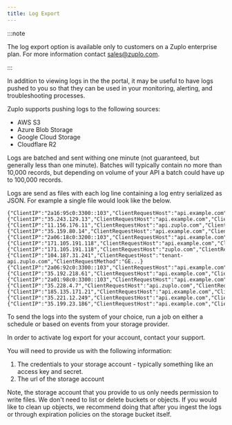 ```yaml
---
title: Log Export
---
```


:::note

The log export option is available only to customers on a Zuplo enterprise plan. For more information contact [sales@zuplo.com](mailto:sales@zuplo.com).

:::

In addition to viewing logs in the the portal, it may be useful to have logs pushed to you so that they can be used in your monitoring, alerting, and troubleshooting processes.

Zuplo supports pushing logs to the following sources:

- AWS S3
- Azure Blob Storage
- Google Cloud Storage
- Cloudflare R2

Logs are batched and sent withing one minute (not guaranteed, but generally less than one minute). Batches will typically contain no more than 10,000 records, but depending on volume of your API a batch could have up to 100,000 records.

Logs are send as files with each log line containing a log entry serialized as JSON. For example a single file would look like the below.

```
{"ClientIP":"2a16:95c0:3300::103","ClientRequestHost":"api.example.com","ClientRequestMethod":"PO...}
{"ClientIP":"35.243.129.13","ClientRequestHost":"api.example.com","ClientRequestMethod":"GET","Cl...}
{"ClientIP":"11.156.176.11","ClientRequestHost":"api.zuplo.com","ClientRequestMethod":"GET","Clie...}
{"ClientIP":"35.159.80.14","ClientRequestHost":"api.example.com","ClientRequestMethod":"GET","Cli...}
{"ClientIP":"2a06:18c0:3200::103","ClientRequestHost":"api.example.com","ClientRequestMethod":"PO...}
{"ClientIP":"171.105.191.118","ClientRequestHost":"api.example.com","ClientRequestMethod":"GET","...}
{"ClientIP":"171.105.191.118","ClientRequestHost":"zuplo.com","ClientRequestMethod":"GET","Client...}
{"ClientIP":"104.187.31.241","ClientRequestHost":"tenant-api.zuplo.com","ClientRequestMethod":"GE...}
{"ClientIP":"2a06:92c0:3300::103","ClientRequestHost":"api.example.com","ClientRequestMethod":"PO...}
{"ClientIP":"35.192.218.61","ClientRequestHost":"api.example.com","ClientRequestMethod":"GET","Cl...}
{"ClientIP":"2a01:98c0:3300::103","ClientRequestHost":"api.example.com","ClientRequestMethod":"PO...}
{"ClientIP":"35.228.4.7","ClientRequestHost":"api.zuplo.com","ClientRequestMethod":"GET","ClientR...}
{"ClientIP":"185.135.171.21","ClientRequestHost":"api.example.com","ClientRequestMethod":"GET","C...}
{"ClientIP":"35.221.12.249","ClientRequestHost":"api.example.com","ClientRequestMethod":"GET","Cl...}
{"ClientIP":"35.199.23.186","ClientRequestHost":"api.example.com","ClientRequestMethod":"GET","Cl...}
```

To send the logs into the system of your choice, run a job on either a schedule or based on events from your storage provider.

In order to activate log export for your account, contact your support.

You will need to provide us with the following information:

1. The credentials to your storage account - typically something like an access key and secret.
2. The url of the storage account

Note, the storage account that you provide to us only needs permission to write files. We don't need to list or delete buckets or objects. If you would like to clean up objects, we recommend doing that after you ingest the logs or through expiration policies on the storage bucket itself.
